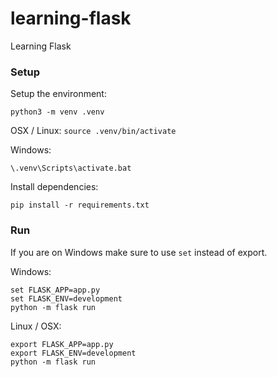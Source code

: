 # learning-flask
Learning Flask

### Setup


Setup the environment:

`python3 -m venv .venv`

OSX / Linux:
`source .venv/bin/activate`

Windows:

`\.venv\Scripts\activate.bat`

Install dependencies:

`pip install -r requirements.txt`


### Run

If you are on Windows make sure to use `set` instead of export.

Windows:
```
set FLASK_APP=app.py
set FLASK_ENV=development
python -m flask run
```

Linux / OSX:
```
export FLASK_APP=app.py
export FLASK_ENV=development
python -m flask run
```



